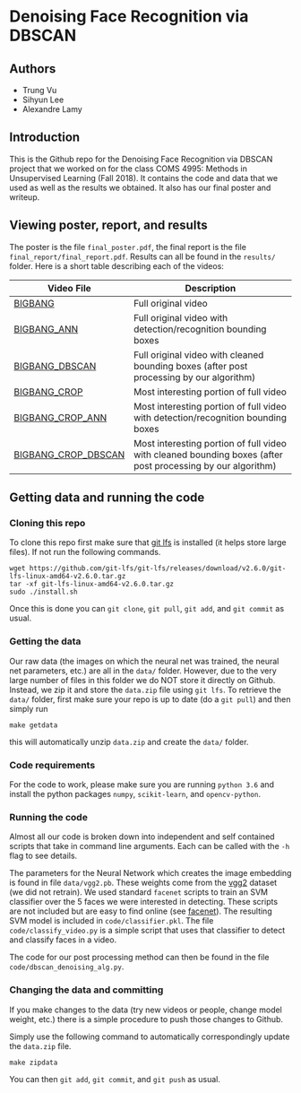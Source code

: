 # Denoising Face Recognition via DBSCAN
## Authors
- Trung Vu
- Sihyun Lee
- Alexandre Lamy

## Introduction
This is the Github repo for the Denoising Face Recognition via DBSCAN project that we worked on for 
the class COMS 4995: Methods in Unsupervised Learning (Fall 2018). It contains the code and data
that we used as well as the results we obtained. It also has our final poster and writeup.

## Viewing poster, report, and results
The poster is the file `final_poster.pdf`, the final report is the file `final_report/final_report.pdf`. Results can all be found in the `results/` folder. Here is a short table describing each of the 
videos:

| Video File        | Description     | 
| ------------- |-------------| 
| [BIGBANG](./results/BIGBANG.mp4)      | Full original video | 
| [BIGBANG_ANN](./results/BIGBANG_ANN.mp4)      | Full original video with detection/recognition bounding boxes | 
| [BIGBANG_DBSCAN](./results/BIGBANG_DBSCAN.mp4)      | Full original video with cleaned bounding boxes (after post processing by our algorithm) | 
| [BIGBANG_CROP](./results/BIGBANG_CROP.mp4)      | Most interesting portion of full video | 
| [BIGBANG_CROP_ANN](./results/BIGBANG_CROP_ANN.mp4)      | Most interesting portion of full video with detection/recognition bounding boxes | 
| [BIGBANG_CROP_DBSCAN](./results/BIGBANG_CROP_DBSCAN.mp4)      | Most interesting portion of full video with cleaned bounding boxes (after post processing by our algorithm) | 

## Getting data and running the code
### Cloning this repo
To clone this repo first make sure that 
[git lfs](https://git-lfs.github.com/) is 
installed (it helps store large files). If not
run the following commands.
```
wget https://github.com/git-lfs/git-lfs/releases/download/v2.6.0/git-lfs-linux-amd64-v2.6.0.tar.gz
tar -xf git-lfs-linux-amd64-v2.6.0.tar.gz
sudo ./install.sh
```

Once this is done you can `git clone`, `git pull`, `git add`, and `git commit` as usual.

### Getting the data
Our raw data (the images on which the neural net was trained, the neural net parameters, etc.)
are all in the `data/` folder. However, due to the very large number of files in this folder we do NOT
store it directly on Github. Instead, we zip it and store the `data.zip` file using `git lfs`. To 
retrieve the `data/` folder, first make sure your repo is up to date (do a `git pull`) and then simply
run
``` 
make getdata
``` 
this will automatically unzip `data.zip` and create the `data/` folder.

### Code requirements
For the code to work, please make sure you are running `python 3.6` and install the python packages 
`numpy`, `scikit-learn`, and `opencv-python`.

### Running the code
Almost all our code is broken down into independent and self contained scripts that take in command line arguments. Each can be called with the `-h`
flag to see details.

The parameters for the Neural Network which creates the image embedding is found in file `data/vgg2.pb`. These weights come from the [vgg2](http://www.robots.ox.ac.uk/~vgg/data/vgg_face2/) dataset (we did not retrain).
We used standard `facenet` scripts to train an SVM classifier over the 5 faces we were interested in detecting. These scripts are not included but are easy to find online (see [facenet](https://github.com/davidsandberg/facenet/wiki/Train-a-classifier-on-own-images)).
The resulting SVM model is included in `code/classifier.pkl`. The file `code/classify_video.py` is a simple script that uses that classifier to detect and classify faces in a video.

The code for our post processing method can then be found in the file `code/dbscan_denoising_alg.py`. 

### Changing the data and committing
If you make changes to the data (try new videos or people, change model weight, etc.) there is a simple procedure to push those changes to Github.

Simply use the following command to automatically correspondingly update the `data.zip` file.
```
make zipdata
```
You can then `git add`, `git commit`, and `git push` as usual.
